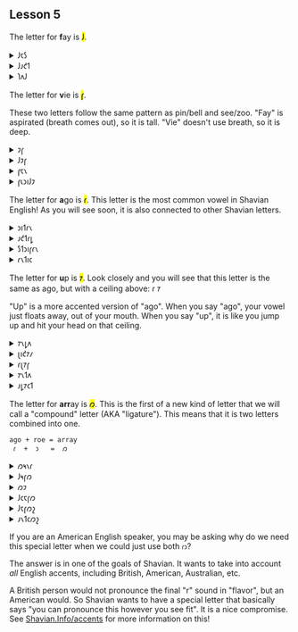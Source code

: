 ## Lesson 5

  
The letter for **f**ay is <mark>𐑓</mark>.

<details>
    <summary>𐑓𐑱𐑕</summary>
    <p>face</p>
</details>
<details>
    <summary>𐑓𐑨𐑒𐑑</summary>
    <p>fact</p>
</details>
<details>
    <summary>𐑐𐑵𐑓</summary>
    <p>poof</p>
</details>

The letter for **v**ie is <mark>𐑝</mark>.

These two letters follow the same pattern as pin/bell and see/zoo. "Fay" is aspirated (breath comes out), so it is tall. "Vie" doesn't use breath, so it is deep.

<details>
    <summary>𐑲𐑝</summary>
    <p>I've</p>
</details>
<details>
    <summary>𐑓𐑲𐑝</summary>
    <p>five</p>
</details>
<details>
    <summary>𐑝𐑱𐑯</summary>
    <p>vain / vane / vein</p>
</details>
<details>
    <summary>𐑝𐑧𐑮𐑦𐑓𐑲</summary>
    <p>verify</p>
</details>

The letter for **a**go is <mark>𐑩</mark>. This letter is the most common vowel in Shavian English! As you will see soon, it is also connected to other Shavian letters.

<details>
    <summary>𐑮𐑦𐑑𐑩𐑯</summary>
    <p>written</p>
</details>
<details>
    <summary>𐑨𐑒𐑑𐑩𐑛</summary>
    <p>acted</p>
</details>
<details>
    <summary>𐑕𐑑𐑮𐑦𐑝𐑩𐑯</summary>
    <p>striven</p>
</details>
<details>
    <summary>𐑩𐑯𐑑𐑦𐑤</summary>
    <p>until</p>
</details>

The letter for **u**p is <mark>𐑳</mark>. Look closely and you will see that this letter is the same as ago, but with a ceiling above: 𐑩 𐑳

"Up" is a more accented version of "ago". When you say "ago", your vowel just floats away, out of your mouth. When you say "up", it is like you jump up and hit your head on that ceiling.

<details>
    <summary>𐑳𐑯𐑛𐑵</summary>
    <p>undo</p>
</details>
<details>
    <summary>𐑚𐑦𐑒𐑳𐑥</summary>
    <p>become</p>
</details>
<details>
    <summary>𐑩𐑚𐑳𐑝</summary>
    <p>above</p>
</details>
<details>
    <summary>𐑳𐑯𐑑𐑵</summary>
    <p>unto</p>
</details>
<details>
    <summary>𐑨𐑛𐑳𐑤𐑑</summary>
    <p>adult</p>
</details>

The letter for **arr**ay is <mark>𐑼</mark>. This is the first of a new kind of letter that we will call a "compound" letter (AKA "ligature"). This means that it is two letters combined into one.

```
ago + roe = array
 𐑩  +  𐑮   =  𐑼
```

<details>
    <summary>𐑼𐑰𐑯𐑩</summary>
    <p>arena</p>
</details>
<details>
    <summary>𐑓𐑰𐑝𐑼</summary>
    <p>fever</p>
</details>
<details>
    <summary>𐑼𐑲</summary>
    <p>awry</p>
</details>
<details>
    <summary>𐑓𐑤𐑱𐑝𐑼</summary>
    <p>flavor / flavour</p>
</details>
<details>
    <summary>𐑓𐑱𐑝𐑼𐑟</summary>
    <p>favors / favours</p>
</details>
<details>
    <summary>𐑨𐑯𐑑𐑤𐑼𐑟</summary>
    <p>antlers</p>
</details>

If you are an American English speaker, you may be asking why do we need this special letter when we could just use both `𐑩𐑮`?

The answer is in one of the goals of Shavian. It wants to take into account *all* English accents, including British, American, Australian, etc.

A British person would not pronounce the final "r" sound in "flavor", but an American would. So Shavian wants to have a special letter that basically says "you can pronounce this however you see fit". It is a nice compromise. See [Shavian.Info/accents](https://www.shavian.info/accents/) for more information on this!

